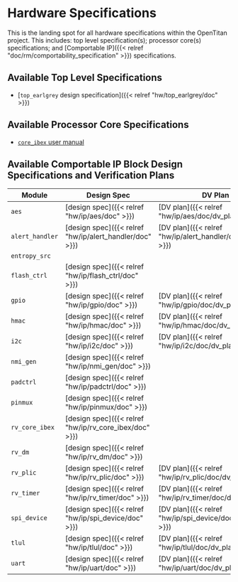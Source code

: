 # Hardware Specifications

This is the landing spot for all hardware specifications within the OpenTitan project.
This includes: top level specification(s); processor core(s) specifications; and [Comportable IP]({{< relref "doc/rm/comportability_specification" >}}) specifications.

## Available Top Level Specifications

* [`top_earlgrey` design specification]({{< relref "hw/top_earlgrey/doc" >}})

## Available Processor Core Specifications

* [`core_ibex` user manual](https://ibex-core.readthedocs.io/en/latest)

## Available Comportable IP Block Design Specifications and Verification Plans

| Module | Design Spec | DV Plan |
|--------|-------------|---------|
| `aes`           | [design spec]({{< relref "hw/ip/aes/doc" >}})           | [DV plan]({{< relref "hw/ip/aes/doc/dv_plan" >}}) |
| `alert_handler` | [design spec]({{< relref "hw/ip/alert_handler/doc" >}}) | [DV plan]({{< relref "hw/ip/alert_handler/doc/dv_plan" >}}) |
| `entropy_src`   |                                                         | |
| `flash_ctrl`    | [design spec]({{< relref "hw/ip/flash_ctrl/doc" >}})    | |
| `gpio`          | [design spec]({{< relref "hw/ip/gpio/doc" >}})          | [DV plan]({{< relref "hw/ip/gpio/doc/dv_plan" >}}) |
| `hmac`          | [design spec]({{< relref "hw/ip/hmac/doc" >}})          | [DV plan]({{< relref "hw/ip/hmac/doc/dv_plan" >}}) |
| `i2c`           | [design spec]({{< relref "hw/ip/i2c/doc" >}})           | [DV plan]({{< relref "hw/ip/i2c/doc/dv_plan" >}})  |
| `nmi_gen`       | [design spec]({{< relref "hw/ip/nmi_gen/doc" >}})       | |
| `padctrl`       | [design spec]({{< relref "hw/ip/padctrl/doc" >}})       | |
| `pinmux`        | [design spec]({{< relref "hw/ip/pinmux/doc" >}})        | |
| `rv_core_ibex`  | [design spec]({{< relref "hw/ip/rv_core_ibex/doc" >}})  | |
| `rv_dm`         | [design spec]({{< relref "hw/ip/rv_dm/doc" >}})         | |
| `rv_plic`       | [design spec]({{< relref "hw/ip/rv_plic/doc" >}})       | [DV plan]({{< relref "hw/ip/rv_plic/doc/dv_plan" >}}) |
| `rv_timer`      | [design spec]({{< relref "hw/ip/rv_timer/doc" >}})      | [DV plan]({{< relref "hw/ip/rv_timer/doc/dv_plan" >}}) |
| `spi_device`    | [design spec]({{< relref "hw/ip/spi_device/doc" >}})    | [DV plan]({{< relref "hw/ip/spi_device/doc/dv_plan" >}}) |
| `tlul`          | [design spec]({{< relref "hw/ip/tlul/doc" >}})          | [DV plan]({{< relref "hw/ip/tlul/doc/dv_plan" >}})
| `uart`          | [design spec]({{< relref "hw/ip/uart/doc" >}})          | [DV plan]({{< relref "hw/ip/uart/doc/dv_plan" >}}) |
